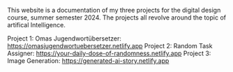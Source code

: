 This website is a documentation of my three projects for the digital design course, summer semester 2024. 
The projects all revolve around the topic of artifical Intelligence.

Project 1: Omas Jugendwortübersetzer: https://omasjugendwortuebersetzer.netlify.app
Project 2: Random Task Assigner: https://your-daily-dose-of-randomness.netlify.app
Project 3: Image Generation: https://generated-ai-story.netlify.app